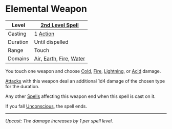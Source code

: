 # Elemental Weapon

| Level    | [2nd Level Spell](2nd%20Level%20Spells.md)                                                                                                                   |
| -------- | ------------------------------------------------------------------------------------------------------------------------------------------------------------ |
| Casting  | 1 [Action](../../../../Game%20Procedures/Core%20Procedures/Action.md)                                                                                        |
| Duration | Until dispelled                                                                                                                                              |
| Range    | Touch                                                                                                                                                        |
| Domains  | [Air](../../Spell%20Domains/Air.md), [Earth](../../Spell%20Domains/Earth.md), [Fire](../../Spell%20Domains/Fire.md), [Water](../../Spell%20Domains/Water.md) |

You touch one weapon and choose [Cold](../../../../Game%20Procedures/Combat/Damage%20Types/Cold.md), [Fire](../../../../Game%20Procedures/Combat/Damage%20Types/Fire.md), [Lightning](../../../../Game%20Procedures/Combat/Damage%20Types/Lightning.md), or [Acid](../../../../Game%20Procedures/Combat/Damage%20Types/Acid.md) damage.

[Attacks](../../../../Game%20Procedures/Combat/Attack.md) with this weapon deal an additional 1d4 damage of the chosen type for the duration.

Any other [Spells](../../../Spells.md) affecting this weapon end when this spell is cast on it.

If you fall [Unconscious](../../../../Game%20Procedures/Conditions/Unconscious.md), the spell ends.

---
*Upcast: The damage increases by 1 per spell level.*
